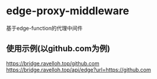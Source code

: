 # edge-proxy-middleware
基于edge-function的代理中间件

## 使用示例(以github.com为例)

https://bridge.ravelloh.top/github.com  
https://bridge.ravelloh.top/api/edge?url=https://github.com
